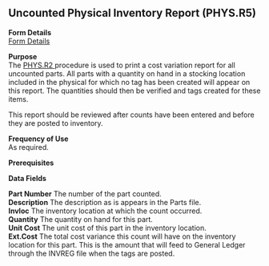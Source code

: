 ##  Uncounted Physical Inventory Report (PHYS.R5)

<PageHeader />

**Form Details**  
[ Form Details ](PHYS-R5-1/)   

**Purpose**  
The [ PHYS.R2 ](../../../../rover/INV-OVERVIEW/INV-REPORT/PHYS-R2) procedure is used to print a cost variation report for all uncounted parts. All parts with a quantity on hand in a stocking location included in the physical for which no tag has been created will appear on this report. The quantities should then be verified and tags created for these items.   
  
This report should be reviewed after counts have been entered and before they
are posted to inventory.

**Frequency of Use**  
As required.

**Prerequisites**  

**Data Fields**

**Part Number** The number of the part counted.  
**Description** The description as is appears in the Parts file.  
**Invloc** The inventory location at which the count occurred.  
**Quantity** The quantity on hand for this part.  
**Unit Cost** The unit cost of this part in the inventory location.  
**Ext.Cost** The total cost variance this count will have on the inventory
location for this part. This is the amount that will feed to General Ledger
through the INVREG file when the tags are posted.  
  
<badge text= "Version 8.10.57" vertical="middle" />

<PageFooter />